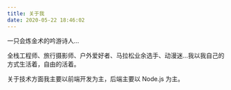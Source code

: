 ```yaml
---
title: 关于我
date: 2020-05-22 18:46:02
---
```


一只会炼金术的吟游诗人...

全栈工程师、旅行摄影师、户外爱好者、马拉松业余选手、动漫迷...我以我自己的方式生活着，自由的活着。

关于技术方面我主要以前端开发为主，后端主要以 Node.js 为主。
